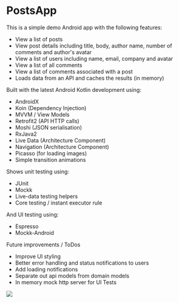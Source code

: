 # PostsApp

This is a simple demo Android app with the following features:

- View a list of posts 
- View post details including title, body, author name, number of comments and author's avatar
- View a list of users including name, email, company and avatar
- View a list of all comments
- View a list of comments associated with a post
- Loads data from an API and caches the results (in memory)

Built with the latest Android Kotlin development using:

- AndroidX
- Koin (Dependency Injection)
- MVVM / View Models
- Retrofit2 (API HTTP calls)
- Moshi (JSON serialisation)
- RxJava2
- Live Data (Architecture Component)
- Navigation (Architecture Component)
- Picasso (for loading images)
- Simple transition animations

Shows unit testing using:

- JUnit
- Mockk
- Live-data testing helpers
- Core testing / instant executor rule

And UI testing using:

- Espresso
- Mockk-Android

Future improvements / ToDos

- Improve UI styling
- Better error handling and status notifications to users
- Add loading notifications
- Separate out api models from domain models
- In memory mock http server for UI Tests 


![](postsAppDemo.gif)
